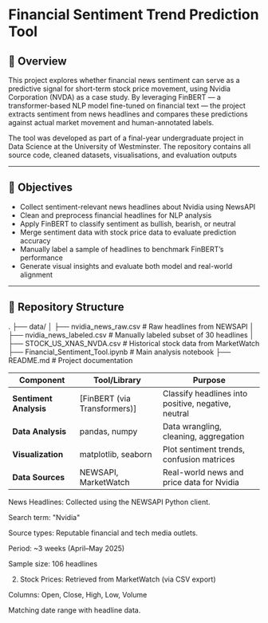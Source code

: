 # Financial Sentiment Trend Prediction Tool

## 📘 Overview

This project explores whether financial news sentiment can serve as a predictive signal for short-term stock price movement, using Nvidia Corporation (NVDA) as a case study. By leveraging FinBERT — a transformer-based NLP model fine-tuned on financial text — the project extracts sentiment from news headlines and compares these predictions against actual market movement and human-annotated labels.

The tool was developed as part of a final-year undergraduate project in Data Science at the University of Westminster. The repository contains all source code, cleaned datasets, visualisations, and evaluation outputs

---

## 🎯 Objectives

- Collect sentiment-relevant news headlines about Nvidia using NewsAPI
- Clean and preprocess financial headlines for NLP analysis
- Apply FinBERT to classify sentiment as bullish, bearish, or neutral
- Merge sentiment data with stock price data to evaluate prediction accuracy
- Manually label a sample of headlines to benchmark FinBERT’s performance
- Generate visual insights and evaluate both model and real-world alignment

---

## 📂 Repository Structure
.
├── data/
│   ├── nvidia_news_raw.csv         # Raw headlines from NEWSAPI
│   ├── nvidia_news_labeled.csv     # Manually labeled subset of 30 headlines
│   ├── STOCK_US_XNAS_NVDA.csv      # Historical stock data from MarketWatch
├── Financial_Sentiment_Tool.ipynb  # Main analysis notebook
├── README.md                       # Project documentation


| Component              | Tool/Library                  | Purpose                                             |
| ---------------------- | ----------------------------- | --------------------------------------------------- |
| **Sentiment Analysis** | \[FinBERT (via Transformers)] | Classify headlines into positive, negative, neutral |
| **Data Analysis**      | pandas, numpy                 | Data wrangling, cleaning, aggregation               |
| **Visualization**      | matplotlib, seaborn           | Plot sentiment trends, confusion matrices           |
| **Data Sources**       | NEWSAPI, MarketWatch          | Real-world news and price data for Nvidia           |

News Headlines:
Collected using the NEWSAPI Python client.

Search term: "Nvidia"

Source types: Reputable financial and tech media outlets.

Period: ~3 weeks (April–May 2025)

Sample size: 106 headlines

2. Stock Prices:
Retrieved from MarketWatch (via CSV export)

Columns: Open, Close, High, Low, Volume

Matching date range with headline data.








